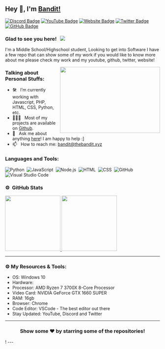 ## Hey 👋, I'm [Bandit!](https://github.com/Bandit-code/)

[![Discord Badge](https://img.shields.io/badge/-Discord-0e76a8?style=flat-square&logo=Discord&logoColor=white)](https://thebandit.xyz/discord)
[![YouTube Badge](https://img.shields.io/badge/-YouTube-e02828?style=flat-square&logo=YouTube&logoColor=white)](https://thebandit.xyz/youtube)
[![Website Badge](https://img.shields.io/badge/Website-3b5998?style=flat-square&logo=google-chrome&logoColor=white)](https://thebandit.xyz/)
[![Twitter Badge](https://img.shields.io/badge/-Twitter-00acee?style=flat-square&logo=Twitter&logoColor=white)](https://twitter.com/thebandit)
[![GitHub Badge](https://img.shields.io/badge/-GitHub-ffffff?style=flat-square&logo=Github&logoColor=black)](https://github.com/Bandit-code)

### Glad to see you here! &nbsp; ![](https://komarev.com/ghpvc/?username=Bandit-Code&label=Views&color=blue&style=plastic)

I'm a Middle School/Highschool student, Looking to get into Software I have a few repo that can show some of my work if you would like to know more about me please check my work and my youtube, github, twitter, website!


<img align="right" height="215" width="325" alt="" src="https://cdn.dribbble.com/users/416610/screenshots/4801105/coding_desk_flat_vector_ui_ux_design_illustration_motion_animation_gif2.gif" />

### Talking about Personal Stuffs:

- 🛠 &nbsp; I’m currently working with Javascript, PHP, HTML, CSS, Python, etc.
- 👨🏻‍💻 &nbsp; Most of my projects are available on [Github](https://github.com/Bandit-code).
- 💬 &nbsp; Ask me about anything [here](https://github.com/Bandit-code/Bandit-code/issues)! I am happy to help :]
- 📫 &nbsp; How to reach me: bandit@thebandit.xyz

### Languages and Tools:

![Python](https://img.shields.io/badge/-Python-333333?style=flat&logo=python)&nbsp;
![JavaScript](https://img.shields.io/badge/-JavaScript-333333?style=flat&logo=javascript)&nbsp;
![Node.js](https://img.shields.io/badge/-Node.js-333333?style=flat&logo=node.js)&nbsp;
![HTML](https://img.shields.io/badge/-HTML-333333?style=flat&logo=HTML5)&nbsp;
![CSS](https://img.shields.io/badge/-CSS-333333?style=flat&logo=CSS3&logoColor=1572B6)&nbsp;
![GitHub](https://img.shields.io/badge/-GitHub-333333?style=flat&logo=github)&nbsp;
![Visual Studio Code](https://img.shields.io/badge/-Visual%20Studio%20Code-333333?style=flat&logo=visual-studio-code&logoColor=007ACC)&nbsp;

### ⚙️ &nbsp;GitHub Stats

<p align="left">
<a href="https://github.com/Bandit-Code">
  <img height="180em" src="https://github-readme-stats-eight-theta.vercel.app/api?username=Bandit-Code&show_icons=true&theme=react&include_all_commits=true&count_private=true"/>
  <img height="180em" src="https://github-readme-stats-eight-theta.vercel.app/api/top-langs/?username=Bandit-Code&layout=compact&langs_count=8&theme=react"/>
</a>
</p>

---

### ⚙️ My Resources & Tools:

- OS: Windows 10
- Hardware: 
- Processor: AMD Ryzen 7 3700X 8-Core Processor
- Video Card: NVIDIA GeForce GTX 1660 SUPER
- RAM: 16gb
- Browser: Chrome
- Code Editor: VSCode - The best editor out there
- Stay Updated: YouTube, Discord and Twitter

---

<h3 align=center>Show some ❤️ by starring some of the repositories!</h3>
!</h3>
---

